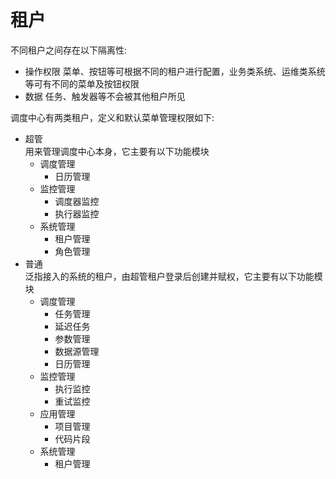 # 租户

不同租户之间存在以下隔离性:

- 操作权限
  菜单、按钮等可根据不同的租户进行配置，业务类系统、运维类系统等可有不同的菜单及按钮权限
- 数据
  任务、触发器等不会被其他租户所见

调度中心有两类租户，定义和默认菜单管理权限如下:

- 超管  
  用来管理调度中心本身，它主要有以下功能模块
  - 调度管理
    - 日历管理
  - 监控管理
    - 调度器监控
    - 执行器监控
  - 系统管理
    - 租户管理
    - 角色管理
- 普通  
  泛指接入的系统的租户，由超管租户登录后创建并赋权，它主要有以下功能模块
  - 调度管理
    - 任务管理
    - 延迟任务
    - 参数管理
    - 数据源管理
    - 日历管理
  - 监控管理
    - 执行监控
    - 重试监控
  - 应用管理
    - 项目管理
    - 代码片段
  - 系统管理
    - 租户管理
